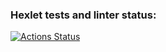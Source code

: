 ### Hexlet tests and linter status:
[![Actions Status](https://github.com/LenaVolkova/data-analytics-project-92/actions/workflows/hexlet-check.yml/badge.svg)](https://github.com/LenaVolkova/data-analytics-project-92/actions)